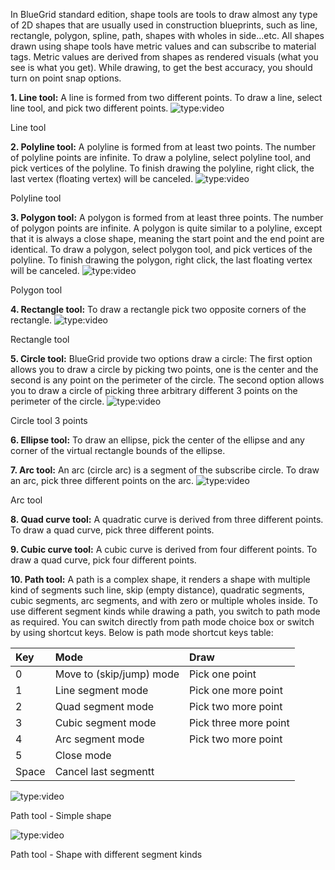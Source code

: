 In BlueGrid standard edition, shape tools are tools to draw almost any type of 2D shapes that are usually used in construction blueprints, such as line, rectangle, polygon, spline, path, shapes with wholes in side...etc. All shapes drawn using shape tools have metric values and can subscribe to material tags. Metric values are derived from shapes as rendered visuals (what you see is what you get).
While drawing, to get the best accuracy, you should turn on point snap options.

**1. Line tool:** A line is formed from two different points. To draw a line, select line tool, and pick two different points.
![type:video](https://www.youtube.com/embed/jlWXRpokY8M?si=lifopBsON2MKEDrq)
<figcaption>Line tool</figcaption>

**2. Polyline tool:** A polyline is formed from at least two points. The number of polyline points are infinite. To draw a polyline, select polyline tool, and pick vertices of the polyline. To finish drawing the polyline, right click, the last vertex (floating vertex)  will be canceled.
![type:video](https://www.youtube.com/embed/sJQnOlWITtQ)
<figcaption>Polyline tool</figcaption>

**3. Polygon tool:** A polygon is formed from at least three points. The number of polygon points are infinite. A polygon is quite similar to a polyline, except that it is always a close shape, meaning the start point and the end point are identical. To draw a polygon, select polygon tool, and pick vertices of the polyline. To finish drawing the polygon, right click, the last floating vertex will be canceled.
![type:video](https://www.youtube.com/embed/j86wBFtKKik)
<figcaption>Polygon tool</figcaption>

**4. Rectangle tool:** To draw a rectangle pick two opposite corners of the rectangle. 
![type:video](https://www.youtube.com/embed/gHu_S0vmN6A?si=5fkFvPhGMs_Zo7hv)
<figcaption>Rectangle tool</figcaption>

**5. Circle tool:** BlueGrid provide two options draw a circle: The first option allows you to draw a circle by picking two points, one is the center and the second is any point on the perimeter of the circle. The second option allows you to draw a circle of picking three arbitrary different 3 points on the perimeter of the circle.
![type:video](https://www.youtube.com/embed/0hyQ1GY32Ek?si=-Ax05IJfbSqHCMlm)
<figcaption>Circle tool 3 points</figcaption>


**6. Ellipse tool:** To draw an ellipse, pick the center of the ellipse and any corner of the virtual rectangle bounds of the ellipse. 



**7. Arc tool:** An arc (circle arc) is a segment of the subscribe circle. To draw an arc, pick three different points on the arc.
![type:video](https://www.youtube.com/embed/vEmBnFBvqx8?si=7iVN1ZNNp06Sr-v6)
<figcaption>Arc tool</figcaption>


**8. Quad curve tool:** A quadratic curve is derived from three different points. To draw a quad curve, pick three different points.


**9. Cubic curve tool:** A cubic curve is derived from four different points. To draw a quad curve, pick four different points.


**10. Path tool:** A path is a complex shape, it renders a shape with multiple kind of segments such line, skip (empty distance), quadratic segments, cubic segments, arc segments, and with zero or multiple wholes inside. To use different segment kinds while drawing a path, you switch to path mode as required. You can switch directly from path mode choice box or switch by using shortcut keys. Below is path mode shortcut keys table:

| Key  | Mode                     | Draw                   | 
| :----| :------------------------|:-----------------------|
| 0    | Move to (skip/jump) mode | Pick one point         |
| 1    | Line segment mode        | Pick one more point    |
| 2    | Quad segment mode        | Pick two more point    |
| 3    | Cubic segment mode       | Pick three more point  |
| 4    | Arc segment mode         | Pick two more point    |
| 5    | Close mode               |                        |
| Space| Cancel last segmentt     |                        |
    
![type:video](https://www.youtube.com/embed/YbrP_CiXLzM)
<figcaption>Path tool - Simple shape</figcaption>

![type:video](https://www.youtube.com/embed/Jr9gPiua9Fg)
<figcaption>Path tool - Shape with different segment kinds</figcaption>